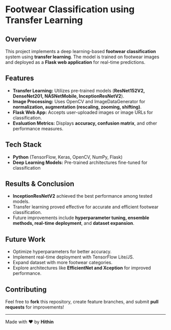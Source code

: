 # Footwear Classification using Transfer Learning

## Overview
This project implements a deep learning-based **footwear classification** system using **transfer learning**. The model is trained on footwear images and deployed as a **Flask web application** for real-time predictions.

## Features
- **Transfer Learning:** Utilizes pre-trained models (**ResNet152V2, DenseNet201, NASNetMobile, InceptionResNetV2**).
- **Image Processing:** Uses OpenCV and ImageDataGenerator for **normalization, augmentation (rescaling, zooming, shifting)**.
- **Flask Web App:** Accepts user-uploaded images or image URLs for classification.
- **Evaluation Metrics:** Displays **accuracy, confusion matrix**, and other performance measures.

## Tech Stack
- **Python** (TensorFlow, Keras, OpenCV, NumPy, Flask)
- **Deep Learning Models:** Pre-trained architectures fine-tuned for classification




## Results & Conclusion
- **InceptionResNetV2** achieved the best performance among tested models.
- Transfer learning proved effective for accurate and efficient footwear classification.
- Future improvements include **hyperparameter tuning, ensemble methods, real-time deployment**, and **dataset expansion**.

## Future Work
- Optimize hyperparameters for better accuracy.
- Implement real-time deployment with TensorFlow Lite/JS.
- Expand dataset with more footwear categories.
- Explore architectures like **EfficientNet and Xception** for improved performance.

## Contributing
Feel free to **fork** this repository, create feature branches, and submit **pull requests** for improvements!



---
Made with ❤️ by **Hithin**

